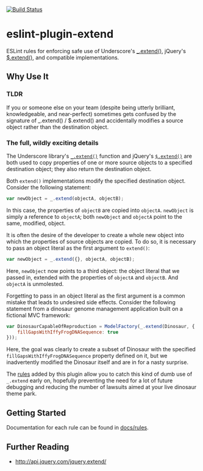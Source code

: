 [![Build Status](https://travis-ci.org/bregenspan/eslint-plugin-extend.svg)](https://travis-ci.org/bregenspan/eslint-plugin-extend)

# eslint-plugin-extend

ESLint rules for enforcing safe use of Underscore's [_.extend()](http://underscorejs.org/#extend), jQuery's [$.extend()](http://api.jquery.com/jquery.extend/), and compatible implementations.

## Why Use It

### TLDR

If you or someone else on your team (despite being utterly brilliant, knowledgeable, and near-perfect) sometimes gets confused by the signature of _.extend() / $.extend() and accidentally modifies a source object rather than the destination object.

### The full, wildly exciting details

The Underscore library's <a href="http://underscorejs.org/#extend">`_.extend()`</a> function and jQuery's <a href="http://api.jquery.com/jQuery.extend/">`$.extend()`</a> are both used to copy properties of one or more source objects to a specified destination object; they also return the destination object.

Both `extend()` implementations modify the specified destination object. Consider the following statement:

```js
var newObject = _.extend(objectA, objectB);
```

In this case, the properties of `objectB` are copied into `objectA`. `newObject` is simply a reference to `objectA`; both `newObject` and `objectA` point to the same, modified, object.

It is often the desire of the developer to create a whole new object into which the properties of source objects are copied. To do so, it is necessary to pass an object literal as the first argument to `extend()`:

```js
var newObject = _.extend({}, objectA, objectB);
```

Here, `newObject` now points to a third object: the object literal that we passed in, extended with the properties of `objectA` and `objectB`. And `objectA` is unmolested.

Forgetting to pass in an object literal as the first argument is a common mistake that leads to undesired side effects. Consider the following statement from a dinosaur genome management application built on a fictional MVC framework:

```js
var DinosaurCapableOfReproduction = ModelFactory(_.extend(Dinosaur, {
    fillGapsWithIffyFrogDNASequence: true
}));
```

Here, the goal was clearly to create a subset of Dinosaur with the specified `fillGapsWithIffyFrogDNASequence` property defined on it, but we inadvertently modified the Dinosaur itself and are in for a nasty surprise.

The [rules](docs/rules) added by this plugin allow you to catch this kind of dumb use of `_.extend` early on, hopefully preventing the need for a lot of future debugging and reducing the number of lawsuits aimed at your live dinosaur theme park.


## Getting Started

Documentation for each rule can be found in [docs/rules](docs/rules).



## Further Reading

* http://api.jquery.com/jquery.extend/

